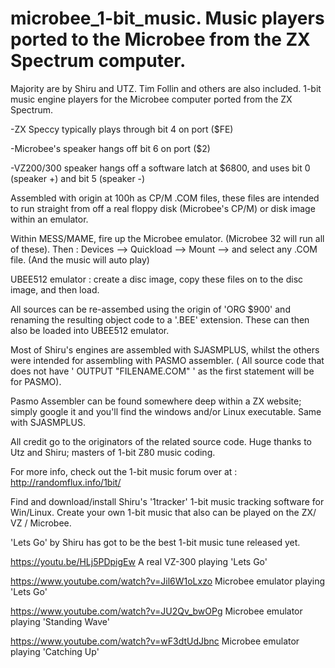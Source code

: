 # microbee_1-bit_music. Music players ported to the Microbee from the ZX Spectrum computer.
Majority are by Shiru and UTZ. Tim Follin and others are also included.
1-bit music engine players for the Microbee computer ported from the ZX Spectrum. 

-ZX Speccy typically plays through bit 4 on port ($FE)

-Microbee's speaker hangs off bit 6 on port ($2)

-VZ200/300 speaker hangs off a software latch at $6800, and uses bit 0 (speaker +) and bit 5 (speaker -)


Assembled with origin at 100h as CP/M .COM files, these files are intended to run straight from off a real floppy disk (Microbee's CP/M) or disk image within an emulator.

Within MESS/MAME, fire up the Microbee emulator. (Microbee 32 will run all of these).
Then : Devices --> Quickload --> Mount --> and select any .COM file.      (And the music will auto play)

UBEE512 emulator : create a disc image, copy these files on to the disc image, and then load.

All sources can be re-assembed using the origin of  'ORG $900' and renaming the resulting object code to a '.BEE' extension.
These can then also be loaded into UBEE512 emulator.

Most of Shiru's engines are assembled with SJASMPLUS, whilst the others were intended for assembling with PASMO assembler. ( All source code that does not have ' OUTPUT "FILENAME.COM" ' as the first statement will be for PASMO). 

Pasmo Assembler can be found somewhere deep within a ZX website; simply google it and you'll find the windows and/or Linux executable. Same with SJASMPLUS.


All credit go to the originators of the related source code.
Huge thanks to Utz and Shiru; masters of 1-bit Z80 music coding.


For more info, check out the 1-bit music forum over at : http://randomflux.info/1bit/

Find and download/install Shiru's '1tracker' 1-bit music tracking software for Win/Linux. Create your own 1-bit music that also can be played on the ZX/ VZ / Microbee.


'Lets Go' by Shiru has got to be the best 1-bit music tune released yet.

https://youtu.be/HLj5PDpigEw								  A real VZ-300 playing 'Lets Go'

https://www.youtube.com/watch?v=Jil6W1oLxzo   Microbee emulator playing 'Lets Go'

https://www.youtube.com/watch?v=JU2Qv_bwOPg	  Microbee emulator playing 'Standing Wave'

https://www.youtube.com/watch?v=wF3dtUdJbnc		Microbee emulator playing 'Catching Up'



